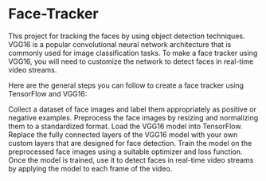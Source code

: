 # Face-Tracker
This project for tracking the faces by using object detection techniques. VGG16 is a popular convolutional neural network architecture that is commonly used for image classification tasks. To make a face tracker using VGG16, you will need to customize the network to detect faces in real-time video streams.

Here are the general steps you can follow to create a face tracker using TensorFlow and VGG16:

Collect a dataset of face images and label them appropriately as positive or negative examples.
Preprocess the face images by resizing and normalizing them to a standardized format.
Load the VGG16 model into TensorFlow.
Replace the fully connected layers of the VGG16 model with your own custom layers that are designed for face detection.
Train the model on the preprocessed face images using a suitable optimizer and loss function.
Once the model is trained, use it to detect faces in real-time video streams by applying the model to each frame of the video.
